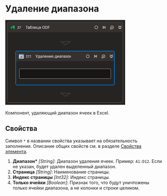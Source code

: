 # Удаление диапазона

![](<../../../../.gitbook/assets1/Cropped-DeleteRange.png>)

Компонент, удаляющий диапазон ячеек в Excel.

## Свойства
Символ `*` в названии свойства указывает на обязательность заполнения. Описание общих свойств см. в разделе [Свойства элемента](https://docs.primo-rpa.ru/primo-rpa/primo-studio/process/elements#svoistva-elementa).

1. **Диапазон\*** *[String]*: Диапазон удаления ячеек. Пример: `A1:D12`. Если не указан, будет удален выделенный диапазон.
2. **Страница** *[String]*: Наименование страницы.
3. **Индекс страницы** *[Int32]*: Индекс страницы.
4. **Только ячейки** *[Boolean]*: Признак того, что будут уничтожены только ячейки диапазона, а не колонки и строки целиком.
